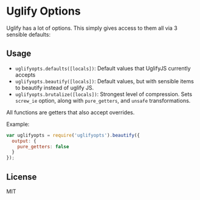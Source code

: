 # Uglify Options

Uglify has a lot of options. This simply gives access to them all via 3 sensible defaults:

## Usage

- `uglifyopts.defaults([locals])`: Default values that UglifyJS currently accepts
- `uglifyopts.beautify([locals])`: Default values, but with sensible items to beautify instead of uglify JS.
- `uglifyopts.brutalize([locals])`: Strongest level of compression. Sets `screw_ie` option, along with `pure_getters`, and `unsafe` transformations.

All functions are getters that also accept overrides.

Example:

```js
var uglifyopts = require('uglifyopts').beautify({
  output: {
    pure_getters: false
  }
});
```

## License
MIT
